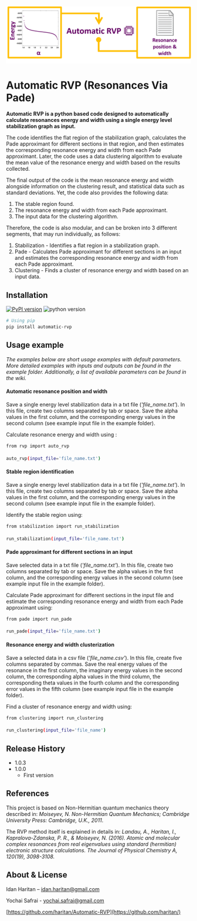 ![](https://github.com/haritan/Automatic-RVP/blob/master/logo.png)


# Automatic RVP (Resonances Via Pade)

**Automatic RVP is a python based code designed to automatically calculate resonances energy and width using a single energy level stabilization graph as input.**

The code identifies the flat region of the stabilization graph, calculates the Pade approximant for different sections in that region, and then estimates the corresponding resonance energy and width from each Pade approximant. Later, the code uses a data clustering algorithm to evaluate the mean value of the resonance energy and width based on the results collected. 

The final output of the code is the mean resonance energy and width alongside information on the clustering result, and statistical data such as standard deviations.
Yet, the code also provides the following data:
1.  The stable region found.
2. The resonance energy and width from each Pade approximant.
3. The input data for the clustering algorithm.

Therefore, the code is also modular, and can be broken into 3 different segments, that may run individually, as follows:
1. Stabilization -  Identifies a flat region in a stabilization graph.
2. Pade - Calculates Pade approximant for different sections in an input and estimates the corresponding resonance energy and width from each Pade approximant.
3. Clustering - Finds a cluster of resonance energy and width based on an input data.

## Installation

[![PyPI version](https://badge.fury.io/py/automatic-rvp.svg)](https://badge.fury.io/py/automatic-rvp)
![python version](https://upload.wikimedia.org/wikipedia/commons/f/fc/Blue_Python_3.7_Shield_Badge.svg)

```sh
# Using pip
pip install automatic-rvp
```

## Usage example

*The examples below are short usage examples with  default parameters. 
More detailed examples with inputs and outputs can be found in the example folder. Additionally, a list of available parameters can be found in the wiki.*

#### Automatic resonance position and width

Save a single energy level stabilization data in a txt file (*'file_name.txt'*). In this file, create two columns separated by tab or space. Save the alpha values in the first column, and the corresponding energy values in the second column (see example input file in the example folder).

Calculate resonance energy and width using :
```sh
from rvp import auto_rvp
	
auto_rvp(input_file='file_name.txt')
```

#### Stable region identification

Save a single energy level stabilization data in a txt file (*'file_name.txt'*). In this file, create two columns separated by tab or space. Save the alpha values in the first column, and the corresponding energy values in the second column (see example input file in the example folder).

Identify the stable region using:

```sh
from stabilization import run_stabilization
	
run_stabilization(input_file='file_name.txt')
```

#### Pade approximant for different sections in an input

Save selected data in a txt file (*'file_name.txt'*). In this file, create two columns separated by tab or space. Save the alpha values in the first column, and the corresponding energy values in the second column (see example input file in the example folder).

Calculate Pade approximant for different sections in the input file and estimate the corresponding resonance energy and width from each Pade approximant using:

```sh
from pade import run_pade
	
run_pade(input_file='file_name.txt')
```

#### Resonance energy and width clusterization

Save a selected data in a csv file (*'file_name.csv'*). In this file, create five columns separated by commas. Save the real energy values  of the resonance in the first column, the imaginary energy values in the second column, the corresponding alpha values in the third column, the corresponding theta values in the fourth column and the corresponding error values in the fifth column (see example input file in the example folder).

Find a cluster of resonance energy and width using:


```sh
from clustering import run_clustering
	
run_clustering(input_file='file_name')
```

## Release History

* 1.0.3
* 1.0.0
    * First version

## References

This project is based on Non-Hermitian quantum mechanics theory described in:
*Moiseyev, N. Non-Hermitian Quantum Mechanics; Cambridge University Press: Cambridge, U.K., 2011*.

The RVP method itself is explained in details in:
*Landau, A., Haritan, I., Kapralova-Zdanska, P. R., & Moiseyev, N. (2016). Atomic and molecular complex resonances from real eigenvalues using standard (hermitian) electronic structure calculations. The Journal of Physical Chemistry A, 120(19), 3098-3108.*

## About & License

Idan Haritan – idan.haritan@gmail.com

Yochai Safrai - yochai.safrai@gmail.com

[https://github.com/haritan/Automatic-RVP](https://github.com/haritan/)

